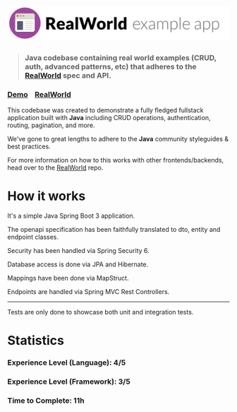 # ![RealWorld Example App](../../logo.png)

> ### Java codebase containing real world examples (CRUD, auth, advanced patterns, etc) that adheres to the [RealWorld](https://github.com/gothinkster/realworld) spec and API.


### [Demo](https://demo.realworld.io/)&nbsp;&nbsp;&nbsp;&nbsp;[RealWorld](https://github.com/gothinkster/realworld)


This codebase was created to demonstrate a fully fledged fullstack application built with **Java** including CRUD operations, authentication, routing, pagination, and more.

We've gone to great lengths to adhere to the **Java** community styleguides & best practices.

For more information on how to this works with other frontends/backends, head over to the [RealWorld](https://github.com/gothinkster/realworld) repo.


# How it works

It's a simple Java Spring Boot 3 application. 

The openapi specification has been faithfully translated to dto, entity and endpoint classes.

Security has been handled via Spring Security 6.

Database access is done via JPA and Hibernate.

Mappings have been done via MapStruct.

Endpoints are handled via Spring MVC Rest Controllers.

----
Tests are only done to showcase both unit and integration tests.

# Statistics

### Experience Level (Language): 4/5

### Experience Level (Framework): 3/5

### Time to Complete: 11h